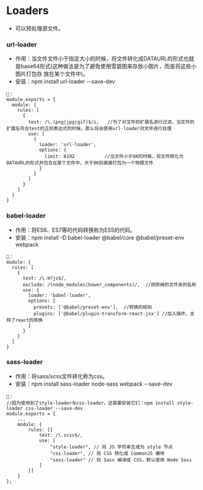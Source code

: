 # Loaders
- 可以预处理源文件。

### url-loader
- 作用：当文件文件小于指定大小的时候，将文件转化成DATAURL的形式也就是base64形式(这种做法是为了避免使用雪碧图来存放小图片，而是将这些小图片打包存
放在某个文件中)。
- 安装：npm install url-loader --save-dev
```
🌰：
module.exports = {
  module: {
    rules: [ 
      {
        test: /\.(png|jpg|gif)$/i,   //为了对文件的扩展名进行过滤，当文件的扩展名符合test的正则表达式的时候，那么将会使用url-loader对文件进行处理
        use: [
          {
            loader: 'url-loader',
            options: {
              limit: 8192           //当文件小于8K的时候，将文件转化为DATAURL的形式并包含在某个文件中，大于8K则直接打包为一个物理文件
            }
          }
        ]
      }
    ]
  }
}
```

### babel-loader
- 作用：将ES6、ES7等的代码转换称为ES5的代码。
- 安装：npm install -D babel-loader @babel/core @babel/preset-env webpack
```
🌰：
module: {
  rules: [
    {
      test: /\.m?js$/,    
      exclude: /(node_modules|bower_components)/,  //排除掉的文件夹的名称
      use: {
        loader: 'babel-loader',
        options: {
          presets: ['@babel/preset-env'],  //转换的规则
          plugins: ['@babel/plugin-transform-react-jsx'] //加入插件，支持了react的转换
        }
      }
    }
  ]
}
```

### sass-loader
- 作用：将sass/scss文件转化称为css。
- 安装：npm install sass-loader node-sass webpack --save-dev
```
🌰：
//因为使用到了style-loader与css-loader，还需要安装它们：npm install style-loader css-loader --save-dev
module.exports = {
    ...
    module: {
        rules: [{
            test: /\.scss$/,
            use: [
                "style-loader", // 将 JS 字符串生成为 style 节点
                "css-loader", // 将 CSS 转化成 CommonJS 模块
                "sass-loader" // 将 Sass 编译成 CSS，默认使用 Node Sass
            ]
        }]
    }
};
```





